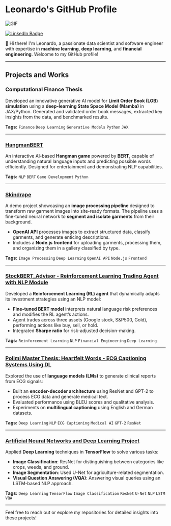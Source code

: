 # Leonardo's GitHub Profile  

![GIF](https://private-user-images.githubusercontent.com/74038190/264141683-8aa99f6c-267d-4977-9cd3-1a4c11675863.gif?jwt=eyJhbGciOiJIUzI1NiIsInR5cCI6IkpXVCJ9.eyJpc3MiOiJnaXRodWIuY29tIiwiYXVkIjoicmF3LmdpdGh1YnVzZXJjb250ZW50LmNvbSIsImtleSI6ImtleTUiLCJleHAiOjE3MjAyNTgwMTUsIm5iZiI6MTcyMDI1NzcxNSwicGF0aCI6Ii83NDAzODE5MC8yNjQxNDE2ODMtOGFhOTlmNmMtMjY3ZC)  

[![LinkedIn Badge](https://img.shields.io/badge/LinkedIn-Profile-informational?style=flat&logo=linkedin&logoColor=white&color=0077B5)](https://www.linkedin.com/in/leonardo-guerra-leo/)  

👋 Hi there! I'm Leonardo, a passionate data scientist and software engineer with expertise in **machine learning**, **deep learning**, and **financial engineering**. Welcome to my GitHub profile!  

---

## Projects and Works  

### Computational Finance Thesis
Developed an innovative generative AI model for **Limit Order Book (LOB) simulation** using a **deep-learning State Space Model (Mamba)** in JAX/Python. Generated and validated order book messages, extracted key insights from the data, and benchmarked results.  

**Tags:** `Finance` `Deep Learning` `Generative Models` `Python` `JAX`  

---

### [HangmanBERT]([#](https://github.com/leoguerra97/HangmanProject))  
An interactive AI-based **Hangman game** powered by **BERT**, capable of understanding natural language inputs and predicting possible words efficiently. Designed for entertainment and demonstrating NLP capabilities.  

**Tags:** `NLP` `BERT` `Game Development` `Python`  

---

### [Skindrape](#)  
A demo project showcasing an **image processing pipeline** designed to transform raw garment images into site-ready formats. The pipeline uses a fine-tuned neural network to **segment and isolate garments** from their background.  
- **OpenAI API** processes images to extract structured data, classify garments, and generate enticing descriptions.  
- Includes a **Node.js frontend** for uploading garments, processing them, and organizing them in a gallery classified by type.  

**Tags:** `Image Processing` `Deep Learning` `OpenAI API` `Node.js` `Frontend`  

---

### [StockBERT_Advisor - Reinforcement Learning Trading Agent with NLP Module](#)  
Developed a **Reinforcement Learning (RL) agent** that dynamically adapts its investment strategies using an NLP model:  
- **Fine-tuned BERT model** interprets natural language risk preferences and modifies the RL agent’s actions.  
- Agent trades across three assets (Google stock, S&P500, Gold), performing actions like buy, sell, or hold.  
- Integrated **Sharpe ratio** for risk-adjusted decision-making.  

**Tags:** `Reinforcement Learning` `NLP` `Financial Engineering` `Deep Learning`  

---

### [Polimi Master Thesis: Heartfelt Words - ECG Captioning Systems Using DL](https://github.com/leoguerra97/HeartfeltWords)  
Explored the use of **language models (LMs)** to generate clinical reports from ECG signals:  
- Built an **encoder-decoder architecture** using ResNet and GPT-2 to process ECG data and generate medical text.  
- Evaluated performance using BLEU scores and qualitative analysis.  
- Experiments on **multilingual captioning** using English and German datasets.  

**Tags:** `Deep Learning` `NLP` `ECG Captioning` `Medical AI` `GPT-2` `ResNet`  

---

### [Artificial Neural Networks and Deep Learning Project](#)  
Applied **Deep Learning** techniques in **TensorFlow** to solve various tasks:  
- **Image Classification**: ResNet for distinguishing between categories like crops, weeds, and ground.  
- **Image Segmentation**: Used U-Net for agriculture-related segmentation.  
- **Visual Question Answering (VQA)**: Answering visual queries using an LSTM-based NLP approach.  

**Tags:** `Deep Learning` `TensorFlow` `Image Classification` `ResNet` `U-Net` `NLP` `LSTM` `VQA`  

---

Feel free to reach out or explore my repositories for detailed insights into these projects!

